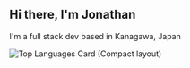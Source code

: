 ## Hi there, I'm Jonathan

I'm a full stack dev based in Kanagawa, Japan

![Top Languages Card (Compact layout)](https://github-readme-stats.vercel.app/api/top-langs/?username=Jon-Cactuslayout=compact)
<!--
**Jon-Cactus/Jon-Cactus** is a ✨ _special_ ✨ repository because its `README.md` (this file) appears on your GitHub profile.

Here are some ideas to get you started:

- 🔭 I’m currently working on ...
- 🌱 I’m currently learning ...
- 💬 Ask me about ...
- 📫 How to reach me: 
-->
